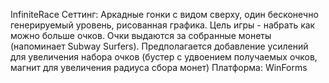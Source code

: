InfiniteRace 
Сеттинг: 
Аркадные гонки с видом сверху, один бесконечно генерируемый уровень, рисованная графика. 
Цель игры - набрать как можно больше очков. Очки выдаются за собранные монеты (напоминает Subway Surfers). 
Предполагается добавление усилений для увеличения набора очков (бустер с удвоением получаемых очков, магнит для увеличения радиуса сбора монет) 
Платформа: WinForms 
